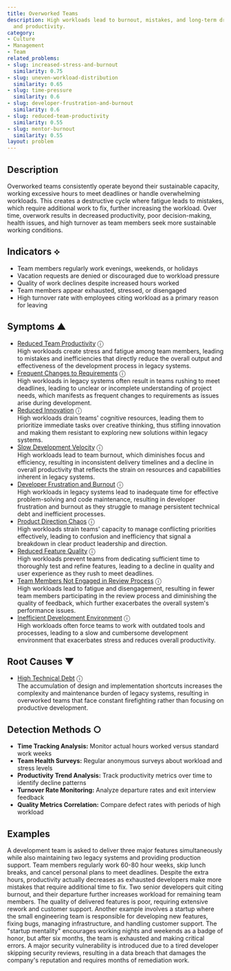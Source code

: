 ```yaml
---
title: Overworked Teams
description: High workloads lead to burnout, mistakes, and long-term drops in quality
  and productivity.
category:
- Culture
- Management
- Team
related_problems:
- slug: increased-stress-and-burnout
  similarity: 0.75
- slug: uneven-workload-distribution
  similarity: 0.65
- slug: time-pressure
  similarity: 0.6
- slug: developer-frustration-and-burnout
  similarity: 0.6
- slug: reduced-team-productivity
  similarity: 0.55
- slug: mentor-burnout
  similarity: 0.55
layout: problem
---
```


## Description

Overworked teams consistently operate beyond their sustainable capacity, working excessive hours to meet deadlines or handle overwhelming workloads. This creates a destructive cycle where fatigue leads to mistakes, which require additional work to fix, further increasing the workload. Over time, overwork results in decreased productivity, poor decision-making, health issues, and high turnover as team members seek more sustainable working conditions.

## Indicators ⟡

- Team members regularly work evenings, weekends, or holidays
- Vacation requests are denied or discouraged due to workload pressure
- Quality of work declines despite increased hours worked
- Team members appear exhausted, stressed, or disengaged
- High turnover rate with employees citing workload as a primary reason for leaving

## Symptoms ▲
- [Reduced Team Productivity](reduced-team-productivity.md) <span class="info-tooltip" title="Confidence: 0.656, Strength: 0.909">ⓘ</span>
<br/>  High workloads create stress and fatigue among team members, leading to mistakes and inefficiencies that directly reduce the overall output and effectiveness of the development process in legacy systems.
- [Frequent Changes to Requirements](frequent-changes-to-requirements.md) <span class="info-tooltip" title="Confidence: 0.578, Strength: 0.798">ⓘ</span>
<br/>  High workloads in legacy systems often result in teams rushing to meet deadlines, leading to unclear or incomplete understanding of project needs, which manifests as frequent changes to requirements as issues arise during development.
- [Reduced Innovation](reduced-innovation.md) <span class="info-tooltip" title="Confidence: 0.499, Strength: 0.877">ⓘ</span>
<br/>  High workloads drain teams' cognitive resources, leading them to prioritize immediate tasks over creative thinking, thus stifling innovation and making them resistant to exploring new solutions within legacy systems.
- [Slow Development Velocity](slow-development-velocity.md) <span class="info-tooltip" title="Confidence: 0.463, Strength: 0.796">ⓘ</span>
<br/>  High workloads lead to team burnout, which diminishes focus and efficiency, resulting in inconsistent delivery timelines and a decline in overall productivity that reflects the strain on resources and capabilities inherent in legacy systems.
- [Developer Frustration and Burnout](developer-frustration-and-burnout.md) <span class="info-tooltip" title="Confidence: 0.448, Strength: 0.657">ⓘ</span>
<br/>  High workloads in legacy systems lead to inadequate time for effective problem-solving and code maintenance, resulting in developer frustration and burnout as they struggle to manage persistent technical debt and inefficient processes.
- [Product Direction Chaos](product-direction-chaos.md) <span class="info-tooltip" title="Confidence: 0.388, Strength: 0.793">ⓘ</span>
<br/>  High workloads strain teams' capacity to manage conflicting priorities effectively, leading to confusion and inefficiency that signal a breakdown in clear product leadership and direction.
- [Reduced Feature Quality](reduced-feature-quality.md) <span class="info-tooltip" title="Confidence: 0.383, Strength: 0.868">ⓘ</span>
<br/>  High workloads prevent teams from dedicating sufficient time to thoroughly test and refine features, leading to a decline in quality and user experience as they rush to meet deadlines.
- [Team Members Not Engaged in Review Process](team-members-not-engaged-in-review-process.md) <span class="info-tooltip" title="Confidence: 0.355, Strength: 0.761">ⓘ</span>
<br/>  High workloads lead to fatigue and disengagement, resulting in fewer team members participating in the review process and diminishing the quality of feedback, which further exacerbates the overall system's performance issues.
- [Inefficient Development Environment](inefficient-development-environment.md) <span class="info-tooltip" title="Confidence: 0.327, Strength: 0.589">ⓘ</span>
<br/>  High workloads often force teams to work with outdated tools and processes, leading to a slow and cumbersome development environment that exacerbates stress and reduces overall productivity.

## Root Causes ▼
- [High Technical Debt](high-technical-debt.md) <span class="info-tooltip" title="Confidence: 0.338, Strength: 0.895">ⓘ</span>
<br/>  The accumulation of design and implementation shortcuts increases the complexity and maintenance burden of legacy systems, resulting in overworked teams that face constant firefighting rather than focusing on productive development.

## Detection Methods ○

- **Time Tracking Analysis:** Monitor actual hours worked versus standard work weeks
- **Team Health Surveys:** Regular anonymous surveys about workload and stress levels
- **Productivity Trend Analysis:** Track productivity metrics over time to identify decline patterns
- **Turnover Rate Monitoring:** Analyze departure rates and exit interview feedback
- **Quality Metrics Correlation:** Compare defect rates with periods of high workload

## Examples

A development team is asked to deliver three major features simultaneously while also maintaining two legacy systems and providing production support. Team members regularly work 60-80 hour weeks, skip lunch breaks, and cancel personal plans to meet deadlines. Despite the extra hours, productivity actually decreases as exhausted developers make more mistakes that require additional time to fix. Two senior developers quit citing burnout, and their departure further increases workload for remaining team members. The quality of delivered features is poor, requiring extensive rework and customer support. Another example involves a startup where the small engineering team is responsible for developing new features, fixing bugs, managing infrastructure, and handling customer support. The "startup mentality" encourages working nights and weekends as a badge of honor, but after six months, the team is exhausted and making critical errors. A major security vulnerability is introduced due to a tired developer skipping security reviews, resulting in a data breach that damages the company's reputation and requires months of remediation work.
